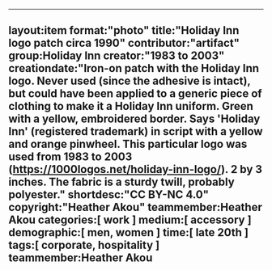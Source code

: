 ---
layout:item
format:"photo"
title:"Holiday Inn logo patch circa 1990"
contributor:"artifact"
group:Holiday Inn
creator:"1983 to 2003"
creationdate:"Iron-on patch with the Holiday Inn logo.  Never used (since the adhesive is intact), but could have been applied to a generic piece of clothing to make it a Holiday Inn uniform.  Green with a yellow, embroidered border.  Says 'Holiday Inn' (registered trademark) in script with a yellow and orange pinwheel.  This particular logo was used from 1983 to 2003 (https://1000logos.net/holiday-inn-logo/).  2 by 3 inches.  The fabric is a sturdy twill, probably polyester."
 shortdesc:"CC BY-NC 4.0"
 copyright:"Heather Akou"
teammember:Heather Akou
categories:[ work ]
medium:[ accessory ]
demographic:[ men, women ]
time:[ late 20th ]
tags:[ corporate, hospitality ]
teammember:Heather Akou
---